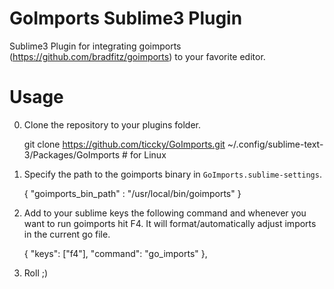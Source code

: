 GoImports Sublime3 Plugin
=========================
Sublime3 Plugin for integrating goimports (https://github.com/bradfitz/goimports) to your favorite editor.

# Usage
  0. Clone the repository to your plugins folder.

        git clone https://github.com/ticcky/GoImports.git ~/.config/sublime-text-3/Packages/GoImports  # for Linux

  1. Specify the path to the goimports binary in `GoImports.sublime-settings`.

        {
            "goimports_bin_path" : "/usr/local/bin/goimports"
        }

  2. Add to your sublime keys the following command and whenever you 
    want to run goimports hit F4. It will format/automatically adjust imports in the current go file.

        { "keys": ["f4"], "command": "go_imports" },

  3. Roll ;)
